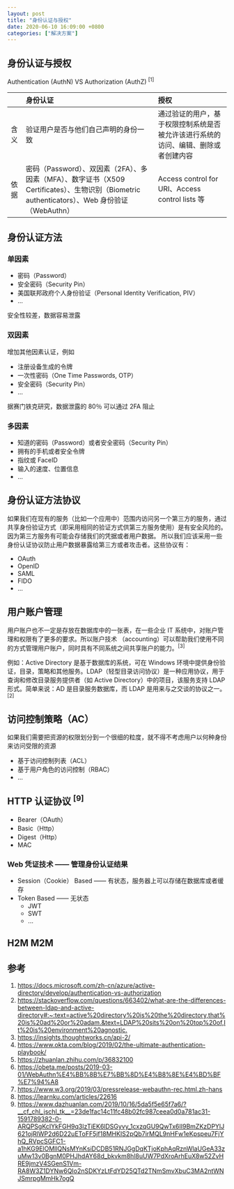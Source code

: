 ```yaml
---
layout: post
title: "身份认证与授权"
date: 2020-06-10 16:09:00 +0800
categories: ["解决方案"]
---
```


## 身份认证与授权

Authentication (AuthN) VS Authorization (AuthZ) <sup>[1]</sup>

|      | 身份认证                                                                                                                                      | 授权                                                                               |
| :--- | :-------------------------------------------------------------------------------------------------------------------------------------------- | :--------------------------------------------------------------------------------- |
| 含义 | 验证用户是否与他们自己声明的身份一致                                                                                                          | 通过验证的用户，基于权限控制系统是否被允许该进行系统的访问、编辑、删除或者创建内容 |
| 依据 | 密码（Password）、双因素（2FA）、多因素（MFA）、数字证书（X509 Certificates）、生物识别（Biometric authenticators）、Web 身份验证（WebAuthn） | Access control for URI、Access control lists 等                                    |

## 身份认证方法

### 单因素

- 密码（Password）
- 安全密码（Security Pin）
- 美国联邦政府个人身份验证（Personal Identity Verification, PIV）
- ...

安全性较差，数据容易泄露

### 双因素

增加其他因素认证，例如

- 注册设备生成的令牌
- 一次性密码（One Time Passwords, OTP）
- 安全密码（Security Pin）
- ...

据赛门铁克研究，数据泄露的 80％ 可以通过 2FA 阻止

### 多因素

- 知道的密码（Password）或者安全密码（Security Pin）
- 拥有的手机或者安全令牌
- 指纹或 FaceID
- 输入的速度、位置信息
- ...

## 身份认证方法协议

如果我们在现有的服务（比如一个应用中）范围内访问另一个第三方的服务，通过共享身份验证方式（即采用相同的验证方式供第三方服务使用）是有安全风险的。因为第三方服务有可能会存储我们的凭据或者用户数据。
所以我们应该采用一些身份认证协议防止用户数据暴露给第三方或者攻击者。这些协议有：

- OAuth
- OpenID
- SAML
- FIDO
- ...

## 用户账户管理

用户账户也不一定是存放在数据库中的一张表，在一些企业 IT 系统中，对账户管理和权限有了更多的要求。所以账户技术 （accounting）可以帮助我们使用不同的方式管理用户账户，同时具有不同系统之间共享账户的能力。<sup>[3]<sup>

例如：Active Directory 是基于数据库的系统，可在 Windows 环境中提供身份验证，目录，策略和其他服务。LDAP（轻型目录访问协议）是一种应用协议，用于查询和修改目录服务提供者（如 Active Directory）中的项目，该服务支持 LDAP 形式。简单来说：AD 是目录服务数据库，而 LDAP 是用来与之交谈的协议之一。<sup>[2]</sup>

## 访问控制策略（AC）

如果我们需要把资源的权限划分到一个很细的粒度，就不得不考虑用户以何种身份来访问受限的资源

- 基于访问控制列表（ACL）
- 基于用户角色的访问控制（RBAC）
- ...

## HTTP 认证协议 <sup>[9]</sup>

- Bearer（OAuth）
- Basic（Http）
- Digest（Http）
- MAC

### Web 凭证技术 —— 管理身份认证结果

- Session（Cookie） Based —— 有状态，服务器上可以存储在数据库或者缓存
- Token Based —— 无状态
  - JWT
  - SWT
  - ...

## H2M M2M

## 参考

1. <https://docs.microsoft.com/zh-cn/azure/active-directory/develop/authentication-vs-authorization>
1. <https://stackoverflow.com/questions/663402/what-are-the-differences-between-ldap-and-active-directory#:~:text=active%20directory%20is%20the%20directory,that%20is%20ad%20or%20adam.&text=LDAP%20sits%20on%20top%20of,It%20is%20environment%20agnostic.>
1. <https://insights.thoughtworks.cn/api-2/>
1. <https://www.okta.com/blog/2019/02/the-ultimate-authentication-playbook/>
1. <https://zhuanlan.zhihu.com/p/36832100>
1. <https://obeta.me/posts/2019-03-01/WebAuthn%E4%BB%8B%E7%BB%8D%E4%B8%8E%E4%BD%BF%E7%94%A8>
1. <https://www.w3.org/2019/03/pressrelease-webauthn-rec.html.zh-hans>
1. <https://learnku.com/articles/22616>
1. <https://www.dazhuanlan.com/2019/10/16/5da5f5e65f7a6/?__cf_chl_jschl_tk__=23de1fac14c11fc48b02fc987ceea0d0a781ac31-1591789382-0-ARQPSgKcIYkFGH9q3lzTiEK6lDSGyvy_1cxzqGU9QwTx6II9BmZKzDPYlJ621ojRlWP2d6D22uEToFF5jf18MHKIS2pQb7irMQL9nHFw1eKpspeu7FjYhQ_RVpcSGFC1-a1hKG9ElOMllQNsMYnKsiDCDB51RNJGgDqKTjoKphAqRznWlaUGeA33zuMw13v0BgnM0PHJhdAY68d_bkvkm8hl8uUW7PdXroArhEuX8w52ZvHRE9jmzV4SGenS1Vm-RA8W3Z1DYNw6QIo2nSDKYzLtFdYD25QTd2TNmSmvXbuC3MA2ntWNJSmrpgMmHk7ogQ>
